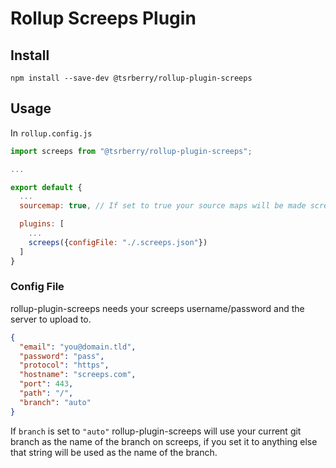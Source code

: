 # Rollup Screeps Plugin

## Install

```
npm install --save-dev @tsrberry/rollup-plugin-screeps
```

## Usage

In `rollup.config.js`

```js
import screeps from "@tsrberry/rollup-plugin-screeps";

...

export default {
  ...
  sourcemap: true, // If set to true your source maps will be made screeps friendly and uploaded

  plugins: [
    ...
    screeps({configFile: "./.screeps.json"})
  ]
}
```

### Config File

rollup-plugin-screeps needs your screeps username/password and the server to upload to.

```json
{
  "email": "you@domain.tld",
  "password": "pass",
  "protocol": "https",
  "hostname": "screeps.com",
  "port": 443,
  "path": "/",
  "branch": "auto"
}
```

If `branch` is set to `"auto"` rollup-plugin-screeps will use your current git branch as the name of the branch on screeps, if you set it to anything else that string will be used as the name of the branch.
